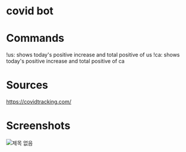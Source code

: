# covid bot
 
# Commands

!us: shows today's positive increase and total positive of us
!ca: shows today's positive increase and total positive of ca

# Sources
https://covidtracking.com/

# Screenshots
![제목 없음](https://user-images.githubusercontent.com/68724981/103366713-3293a580-4a78-11eb-942f-5f4e8a6e662b.png)
